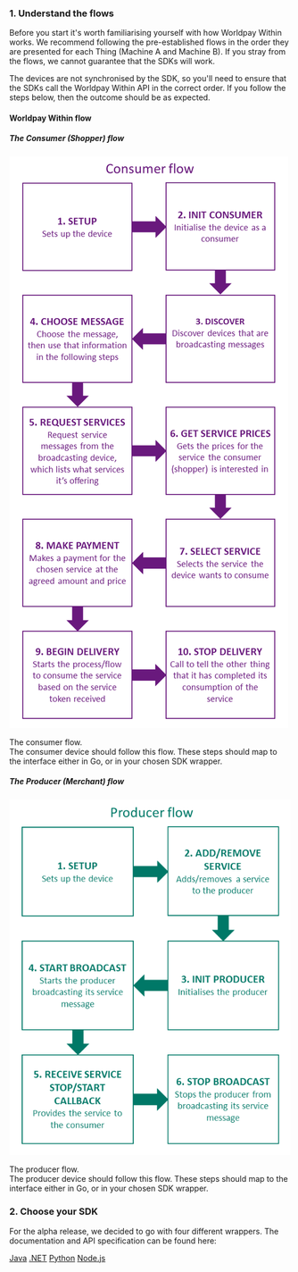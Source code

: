 ### 1\. Understand the flows

Before you start it's worth familiarising yourself with how Worldpay Within works. We recommend following the pre-established flows in the order they are presented for each Thing (Machine A and Machine B). If you stray from the flows, we cannot guarantee that the SDKs will work.

The devices are not synchronised by the SDK, so you'll need to ensure that the SDKs call the Worldpay Within API in the correct order. If you follow the steps below, then the outcome should be as expected.

#### Worldpay Within flow

##### The Consumer (Shopper) flow

![The flows of the producer and consumer](images/the-flows/consumer-flow.png)
<figcaption>The consumer flow.</figcaption>
The consumer device should follow this flow. These steps should map to the interface either in Go, or in your chosen SDK wrapper.

##### The Producer (Merchant) flow

![The flows of the producer and consumer](images/the-flows/producer-flow.png)
<figcaption>The producer flow.</figcaption>
The producer device should follow this flow. These steps should map to the interface either in Go, or in your chosen SDK wrapper.

### 2\. Choose your SDK

For the alpha release, we decided to go with four different wrappers. The documentation and API specification can be found here:
<div class="download">
  <a class="md-button" href="#java">Java</a>
  <a class="md-button" href="dotnet">.NET</a>
  <a class="md-button" href="python27">Python</a>
  <a class="md-button" href="nodejs">Node.js</a>
</div>